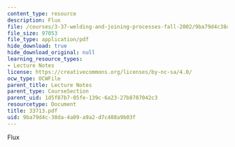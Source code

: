 ```yaml
---
content_type: resource
description: Flux
file: /courses/3-37-welding-and-joining-processes-fall-2002/9ba79d4c38da4a09a9a2d7c408a9b03f_33713.pdf
file_size: 97053
file_type: application/pdf
hide_download: true
hide_download_original: null
learning_resource_types:
- Lecture Notes
license: https://creativecommons.org/licenses/by-nc-sa/4.0/
ocw_type: OCWFile
parent_title: Lecture Notes
parent_type: CourseSection
parent_uid: 1d5f87b7-05fe-139c-6a23-27b8707042c3
resourcetype: Document
title: 33713.pdf
uid: 9ba79d4c-38da-4a09-a9a2-d7c408a9b03f
---
```

Flux